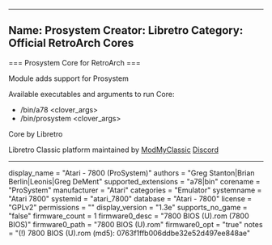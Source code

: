 -----------------------
Name: Prosystem
Creator: Libretro
Category: Official RetroArch Cores
-----------------------

=== Prosystem Core for RetroArch ===

Module adds support for Prosystem

Available executables and arguments to run Core:
- /bin/a78 <rom> <clover_args>
- /bin/prosystem <rom> <clover_args>

Core by Libretro

Libretro Classic platform maintained by [ModMyClassic](https://modmyclassic.com) [Discord](https://discordapp.com/invite/8gygsrw)

-----------------------

display_name = "Atari - 7800 (ProSystem)"
authors = "Greg Stanton|Brian Berlin|Leonis|Greg DeMent"
supported_extensions = "a78|bin"
corename = "ProSystem"
manufacturer = "Atari"
categories = "Emulator"
systemname = "Atari 7800"
systemid = "atari_7800"
database = "Atari - 7800"
license = "GPLv2"
permissions = ""
display_version = "1.3e"
supports_no_game = "false"
firmware_count = 1
firmware0_desc = "7800 BIOS (U).rom (7800 BIOS)"
firmware0_path = "7800 BIOS (U).rom"
firmware0_opt = "true"
notes = "(!) 7800 BIOS (U).rom (md5): 0763f1ffb006ddbe32e52d497ee848ae"
